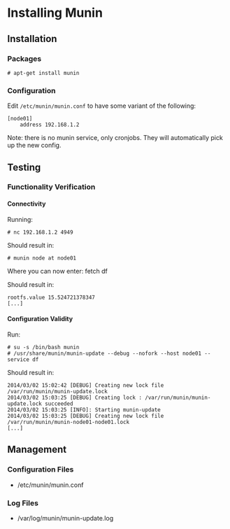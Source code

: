 # Installing Munin
## Installation
### Packages
    # apt-get install munin

### Configuration
Edit `/etc/munin/munin.conf` to have some variant of the following:

    [node01]
        address 192.168.1.2

Note: there is no munin service, only cronjobs. They will automatically pick up the new config.

## Testing
### Functionality Verification
#### Connectivity

Running:

    # nc 192.168.1.2 4949

Should result in:

    # munin node at node01

Where you can now enter:
    fetch df

Should result in:

    rootfs.value 15.524721378347
    [...]

#### Configuration Validity

Run:

	# su -s /bin/bash munin
    # /usr/share/munin/munin-update --debug --nofork --host node01 --service df

Should result in:

    2014/03/02 15:02:42 [DEBUG] Creating new lock file /var/run/munin/munin-update.lock
    2014/03/02 15:03:25 [DEBUG] Creating lock : /var/run/munin/munin-update.lock succeeded
    2014/03/02 15:03:25 [INFO]: Starting munin-update
    2014/03/02 15:03:25 [DEBUG] Creating new lock file /var/run/munin/munin-node01-node01.lock
    [...]

## Management
### Configuration Files
* /etc/munin/munin.conf

### Log Files
* /var/log/munin/munin-update.log